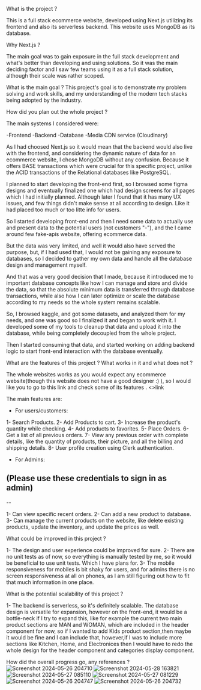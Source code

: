 What is the project ? 

This is a full stack ecommerce website, developed using Next.js utilizing its frontend and also its serverless backend. This website uses MongoDB as its database.


Why Next.js ?

The main goal was to gain exposure in the full stack development and what's better than developing and using solutions. So it was the main deciding factor and I saw few teams using it as a full stack solution, although their scale was rather scoped. 


What is the main goal ?
This project's goal is to demonstrate my problem solving and work skills, and my understanding of the modern tech stacks being adopted by the industry.


How did you plan out the whole project ?

The main systems I considered were: 

-Frontend
-Backend
-Database
-Media CDN service (Cloudinary)

As I had choosed Next.js so it would mean that the backend would also live with the frontend, and considering the dynamic nature of data for an ecommerce website, I chose MongoDB without any confusion. Because it offers BASE transactions which were crucial for this specific project, unlike the ACID transactions of the Relational databases like PostgreSQL.

I planned to start developing the front-end first, so I browsed some figma designs and eventually finalized one which had design screens for all pages which I had initially planned. Although later I found that it has many UX issues, and few things didn't make sense at all according to design. Like it had placed too much or too litte info for users.

So I started developing front-end and then I need some data to actually use and present data to the potential users (not customers "-"), and the I came around few fake-apis website, offering ecommerce data. 

But the data was very limited, and well it would also have served the purpose, but, if I had used that, I would not be gaining any exposure to databases, so I decided to gather my own data and handle all the database design and management myself. 

And that was a very good decision that I made, because it introduced me to important database concepts like how I can manage and store and divide the data, so that the absolute minimum data is transferred through database transactions, while also how I can later optimize or scale the database according to my needs so the whole system remains scalable.

So, I browsed kaggle, and got some datasets, and analyzed them for my needs, and one was good so I finalized it and began to work with it.
I developed some of my tools to cleanup that data and upload it into the database, while being completely decoupled from the whole project.

Then I started consuming that data, and started working on adding backend logic to start front-end interaction with the database eventually. 

What are the features of this project ? What works in it and what does not ?

The whole websites works as you would expect any ecommerce website(though this website does not have a good designer :) ), so I would like you to go to this link and check some of its features . <>link</link>

The main features are:

- For users/customers:

1- Search Products.
2- Add Products to cart.
3- Increase the product's quantity while checking.
4- Add products to favorites.
5- Place Orders. 
6- Get a list of all previous orders.
7- View any previous order with complete details, like the quantity of products, their picture, and all the billing and shipping details.
8- User profile creation using Clerk authentication.

- For Admins:

(Please use these credentials to sign in as admin)
--
--

1- Can view specific recent orders.
2- Can add a new product to database.
3- Can manage the current products on the website, like delete existing products, update the inventory, and update the prices as well.


What could be improved in this project ?

1- The design and user experience could be improved for sure. 
2- There are no unit tests as of now, so everything is manually tested by me, so it would be beneficial to use unit tests. Which I have plans for.
3- The mobile responsiveness for mobiles is bit shaky for users, and for admins there is no screen responsiveness at all on phones, as I am still figuring out how to fit that much information in one place.

What is the potential scalability of this project ? 

1- The backend is serverless, so it's definitely scalable. The database design is versatile for expansion, however on the front-end, it would be a bottle-neck if I try to expand this, like for example the current two main product sections are MAN and WOMAN, which are included in the header component for now, so if I wanted to add Kids product section,then maybe it would be fine and I can include that, however,if I was to include more sections like Kitchen, Home, and Electronices then I would have to redo the whole design for the header component and categories display component.

How did the overall progress go, any references ?![Screenshot 2024-05-26 204710](https://github.com/stuckrabbit/luminae/assets/165798996/17685113-b098-46bb-865f-54d786e491ca)
![Screenshot 2024-05-28 163821](https://github.com/stuckrabbit/luminae/assets/165798996/24f2f748-3389-44b5-8bb1-f9cc8e165042)
![Screenshot 2024-05-27 085110](https://github.com/stuckrabbit/luminae/assets/165798996/a7ee0ed2-b50a-48b9-a319-6c9370a0d5e3)
![Screenshot 2024-05-27 081229](https://github.com/stuckrabbit/luminae/assets/165798996/b7836179-57af-4081-8793-4cf190505f05)
![Screenshot 2024-05-26 204747](https://github.com/stuckrabbit/luminae/assets/165798996/b0735924-5cdd-40ec-bfc8-6a800277aa28)
![Screenshot 2024-05-26 204732](https://github.com/stuckrabbit/luminae/assets/165798996/51c5a381-99b7-49e3-8494-cbe3b9e15c97)

